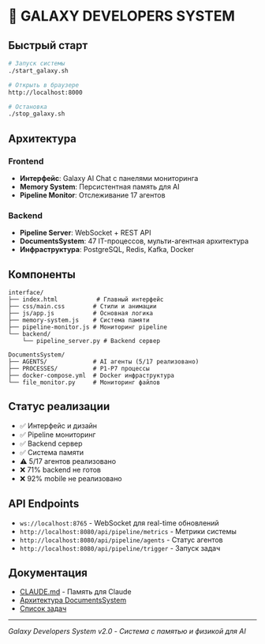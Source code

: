 # 🌌 GALAXY DEVELOPERS SYSTEM

## Быстрый старт

```bash
# Запуск системы
./start_galaxy.sh

# Открыть в браузере
http://localhost:8000

# Остановка
./stop_galaxy.sh
```

## Архитектура

### Frontend
- **Интерфейс**: Galaxy AI Chat с панелями мониторинга
- **Memory System**: Персистентная память для AI
- **Pipeline Monitor**: Отслеживание 17 агентов

### Backend  
- **Pipeline Server**: WebSocket + REST API
- **DocumentsSystem**: 47 IT-процессов, мульти-агентная архитектура
- **Инфраструктура**: PostgreSQL, Redis, Kafka, Docker

## Компоненты

```
interface/
├── index.html           # Главный интерфейс
├── css/main.css        # Стили и анимации
├── js/app.js           # Основная логика
├── memory-system.js    # Система памяти
├── pipeline-monitor.js # Мониторинг pipeline
└── backend/
    └── pipeline_server.py # Backend сервер

DocumentsSystem/
├── AGENTS/             # AI агенты (5/17 реализовано)
├── PROCESSES/          # P1-P7 процессы
├── docker-compose.yml  # Docker инфраструктура
└── file_monitor.py     # Мониторинг файлов
```

## Статус реализации

- ✅ Интерфейс и дизайн
- ✅ Pipeline мониторинг
- ✅ Backend сервер
- ✅ Система памяти
- ⚠️ 5/17 агентов реализовано
- ❌ 71% backend не готов
- ❌ 92% mobile не реализовано

## API Endpoints

- `ws://localhost:8765` - WebSocket для real-time обновлений
- `http://localhost:8080/api/pipeline/metrics` - Метрики системы
- `http://localhost:8080/api/pipeline/agents` - Статус агентов
- `http://localhost:8080/api/pipeline/trigger` - Запуск задач

## Документация

- [CLAUDE.md](CLAUDE.md) - Память для Claude
- [Архитектура DocumentsSystem](../../../ALBERT_TOOLS_PLACE/DocumentsSystem/DOCUMENTATION_SYSTEM_ARCHITECTURE.md)
- [Список задач](../../../ALBERT_TOOLS_PLACE/DocumentsSystem/TASK_LIST_TO_PHASE_4_COMPLETION.md)

---

*Galaxy Developers System v2.0 - Система с памятью и физикой для AI*